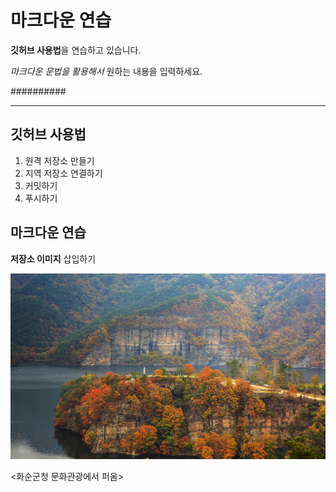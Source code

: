 # 마크다운 연습

**깃허브 사용법**을 연습하고 있습니다.

*마크다운 문법을 활용해서* 원하는 내용을 입력하세요.

##########

---

## 깃허브 사용법

1. 원격 저장소 만들기
2. 지역 저장소 연결하기
3. 커밋하기
4. 푸시하기


## 마크다운 연습

**저장소 이미지** 삽입하기

![프로필 이미지](./hwasun801_02.jpg)

<화순군청 문화관광에서 퍼옴>
